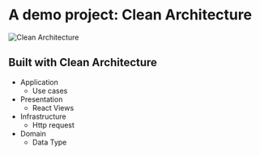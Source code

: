 # A demo project: Clean Architecture

![Clean Architecture](https://blog.cleancoder.com/uncle-bob/images/2012-08-13-the-clean-architecture/CleanArchitecture.jpg)

## Built with Clean Architecture

- Application
  - Use cases
- Presentation
  - React Views
- Infrastructure
  - Http request
- Domain
  - Data Type
